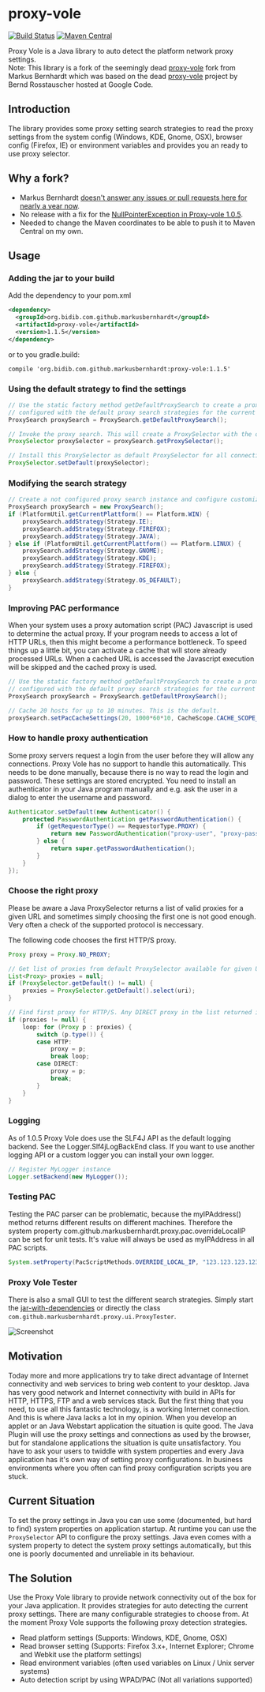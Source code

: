 # proxy-vole

[![Build Status](https://github.com/akuhtz/proxy-vole/workflows/Java%20CI/badge.svg)](https://github.com/akuhtz/proxy-vole/actions)
[![Maven Central](https://img.shields.io/maven-central/v/org.bidib.com.github.markusbernhardt/proxy-vole.svg?label=Maven%20Central&style=flat)](https://search.maven.org/artifact/org.bidib.com.github.markusbernhardt/proxy-vole)

Proxy Vole is a Java library to auto detect the platform network proxy settings.  
Note: This library is a fork of the seemingly dead [proxy-vole](https://github.com/MarkusBernhardt/proxy-vole)
fork from Markus Bernhardt which was based on the dead [proxy-vole](https://code.google.com/p/proxy-vole/) project 
by Bernd Rosstauscher hosted at Google Code.

## Introduction
The library provides some proxy setting search strategies to read the proxy settings from the system config 
(Windows, KDE, Gnome, OSX), browser config (Firefox, IE) or environment variables and provides you an ready to use proxy selector.

## Why a fork?
* Markus Bernhardt [doesn't answer any issues or pull requests here for nearly a year now](https://github.com/MarkusBernhardt/proxy-vole/issues/72#issuecomment-597141988).
* No release with a fix for the [NullPointerException in Proxy-vole 1.0.5](https://github.com/MarkusBernhardt/proxy-vole/issues/50).
* Needed to change the Maven coordinates to be able to push it to Maven Central on my own.

## Usage
### Adding the jar to your build
Add the dependency to your pom.xml
```Xml
<dependency>
  <groupId>org.bidib.com.github.markusbernhardt</groupId>
  <artifactId>proxy-vole</artifactId>
  <version>1.1.5</version>
</dependency>
```
or to you gradle.build:
```
compile 'org.bidib.com.github.markusbernhardt:proxy-vole:1.1.5'
```

### Using the default strategy to find the settings
```Java
// Use the static factory method getDefaultProxySearch to create a proxy search instance 
// configured with the default proxy search strategies for the current environment.
ProxySearch proxySearch = ProxySearch.getDefaultProxySearch();

// Invoke the proxy search. This will create a ProxySelector with the detected proxy settings.
ProxySelector proxySelector = proxySearch.getProxySelector();

// Install this ProxySelector as default ProxySelector for all connections.
ProxySelector.setDefault(proxySelector);
```

### Modifying the search strategy
```Java
// Create a not configured proxy search instance and configure customized proxy search strategies.
ProxySearch proxySearch = new ProxySearch();
if (PlatformUtil.getCurrentPlattform() == Platform.WIN) {
    proxySearch.addStrategy(Strategy.IE);
    proxySearch.addStrategy(Strategy.FIREFOX);
    proxySearch.addStrategy(Strategy.JAVA);
} else if (PlatformUtil.getCurrentPlattform() == Platform.LINUX) {
    proxySearch.addStrategy(Strategy.GNOME);
    proxySearch.addStrategy(Strategy.KDE);
    proxySearch.addStrategy(Strategy.FIREFOX);
} else {
    proxySearch.addStrategy(Strategy.OS_DEFAULT);
}
```

### Improving PAC performance
When your system uses a proxy automation script (PAC) Javascript is used to determine the actual proxy. 
If your program needs to access a lot of HTTP URLs, then this might become a performance bottleneck.
To speed things up a little bit, you can activate a cache that will store already processed URLs.
When a cached URL is accessed the Javascript execution will be skipped and the cached proxy is used.
```Java
// Use the static factory method getDefaultProxySearch to create a proxy search instance 
// configured with the default proxy search strategies for the current environment.
ProxySearch proxySearch = ProxySearch.getDefaultProxySearch();

// Cache 20 hosts for up to 10 minutes. This is the default.
proxySearch.setPacCacheSettings(20, 1000*60*10, CacheScope.CACHE_SCOPE_HOST);
```

### How to handle proxy authentication
Some proxy servers request a login from the user before they will allow any connections. Proxy Vole 
has no support to handle this automatically. This needs to be done manually, because there is no way to read 
the login and password. These settings are stored encrypted. You need to install an authenticator in your Java
program manually and e.g. ask the user in a dialog to enter the username and password.
```Java
Authenticator.setDefault(new Authenticator() {
    protected PasswordAuthentication getPasswordAuthentication() {
        if (getRequestorType() == RequestorType.PROXY) {
            return new PasswordAuthentication("proxy-user", "proxy-password".toCharArray());
        } else { 
            return super.getPasswordAuthentication();
        }
    }               
});
```

### Choose the right proxy
Please be aware a Java ProxySelector returns a list of valid proxies for a given URL and sometimes simply 
choosing the first one is not good enough. Very often a check of the supported protocol is neccessary.

The following code chooses the first HTTP/S proxy.
```Java
Proxy proxy = Proxy.NO_PROXY;

// Get list of proxies from default ProxySelector available for given URL
List<Proxy> proxies = null;
if (ProxySelector.getDefault() != null) {
    proxies = ProxySelector.getDefault().select(uri);
}

// Find first proxy for HTTP/S. Any DIRECT proxy in the list returned is only second choice
if (proxies != null) {
    loop: for (Proxy p : proxies) {
        switch (p.type()) {
        case HTTP:
            proxy = p;
            break loop;
        case DIRECT:
            proxy = p;
            break;
        }
    }
}
```

### Logging
As of 1.0.5 Proxy Vole does use the SLF4J API as the default logging backend. See the Logger.Slf4jLogBackEnd class.
If you want to use another logging API or a custom logger you can install your own logger.
```Java
// Register MyLogger instance 
Logger.setBackend(new MyLogger());
```

### Testing PAC
Testing the PAC parser can be problematic, because the myIPAddress() method returns different results on different machines.
Therefore the system property com.github.markusbernhardt.proxy.pac.overrideLocalIP can be set for unit tests.
It's value will always be used as myIPAddress in all PAC scripts.
```Java
System.setProperty(PacScriptMethods.OVERRIDE_LOCAL_IP, "123.123.123.123");
```

### Proxy Vole Tester
There is also a small GUI to test the different search strategies. Simply start the [jar-with-dependencies](http://search.maven.org/remotecontent?filepath=org/bidib/com/github/markusbernhardt/proxy-vole/1.1.5/proxy-vole-1.1.4-jar-with-dependencies.jar) 
or directly the class `com.github.markusbernhardt.proxy.ui.ProxyTester`.

![Screenshot](https://raw.githubusercontent.com/akuhtz/proxy-vole/master/src/site/screenshots/proxy-vole-tester.png "Proxy Vole Tester")

## Motivation
Today more and more applications try to take direct advantage of Internet connectivity and web services to bring web content
to your desktop. Java has very good network and Internet connectivity with build in APIs for HTTP, HTTPS, FTP and a web services stack.
But the first thing that you need, to use all this fantastic technology, is a working Internet connection. And this is where Java
lacks a lot in my opinion. When you develop an applet or an Java Webstart application the situation is quite good. The Java 
Plugin will use the proxy settings and connections as used by the browser, but for standalone applications the situation is 
quite unsatisfactory. You have to ask your users to twiddle with system properties and every Java application has 
it's own way of setting proxy configurations. In business environments where you often can find proxy configuration scripts you are stuck.

## Current Situation
To set the proxy settings in Java you can use some (documented, but hard to find) system properties on application startup. 
At runtime you can use the `ProxySelector` API to configure the proxy settings. Java even comes with a system property to 
detect the system proxy settings automatically, but this one is poorly documented and unreliable in its behaviour.

## The Solution
Use the Proxy Vole library to provide network connectivity out of the box for your Java application. It provides strategies 
for auto detecting the current proxy settings. There are many configurable strategies to choose from. At the moment Proxy Vole 
supports the following proxy detection strategies.

* Read platform settings (Supports: Windows, KDE, Gnome, OSX)
* Read browser setting (Supports: Firefox 3.x+, Internet Explorer; Chrome and Webkit use the platform settings)
* Read environment variables (often used variables on Linux / Unix server systems)
* Auto detection script by using WPAD/PAC (Not all variations supported)

